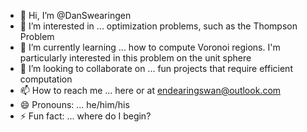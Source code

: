 - 👋 Hi, I’m @DanSwearingen
- 👀 I’m interested in ... optimization problems, such as the Thompson Problem
- 🌱 I’m currently learning ... how to compute Voronoi regions. I'm particularly interested in this problem on the unit sphere
- 💞️ I’m looking to collaborate on ... fun projects that require efficient computation
- 📫 How to reach me ... here or at endearingswan@outlook.com
- 😄 Pronouns: ... he/him/his
- ⚡ Fun fact: ... where do I begin?

<!---
DanSwearingen/DanSwearingen is a ✨ special ✨ repository because its `README.md` (this file) appears on your GitHub profile.
You can click the Preview link to take a look at your changes.
--->
